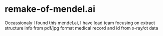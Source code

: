 # remake-of-mendel.ai
Occassionaly  I found this mendel.ai, I have lead team focusing on extract structure info from  pdf/jpg format medical record and id from x-ray/ct data
